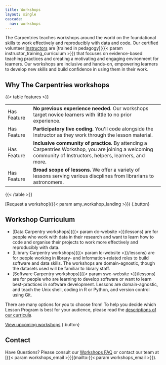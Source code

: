 ```yaml
---
title: Workshops
layout: single
cascade:
  nav: workshops
---
```


The Carpentries teaches workshops around the world on the foundational skills to work effectively and reproducibly with data and code. Our certified volunteer [Instructors](/community/instructors/) are [trained in pedagogy]({{< param instructor_training_curriculum >}}) that focuses on evidence-based teaching practices and creating a motivating and engaging environment for learners. Our workshops are inclusive and hands-on, empowering learners to develop new skills and build confidence in using them in their work.

## Why The Carpentries workshops

{{< table features >}}
<table>
    <tr>
        <td>Has Feature</td>
        <td><b>No previous experience needed.</b> Our workshops target novice learners with little to no prior experience.</td>
    </tr>
    <tr>
        <td>Has Feature</td>
        <td><b>Participatory live coding.</b> You'll code alongside the Instructor as they work through the lesson material.</td>
    </tr>
    <tr>
        <td>Has Feature</td>
        <td><b>Inclusive community of practice.</b> By attending a Carpentries Workshop, you are joining a welcoming community of Instructors, helpers, learners, and more.</td>
    </tr>
    <tr>
        <td>Has Feature</td>
        <td><b>Broad scope of lessons. </b>  We offer a variety of lessons serving various discplines from librarians to astronomers.</td>
    </tr>    

</table>
{{< /table >}}

[Request a workshop]({{< param amy_workshop_landing >}})
{.button}

## Workshop Curriculum

* [Data Carpentry workshops]({{< param dc-website >}}/lessons) are for people who work with data in their research and want to learn how to code and organise their projects to work more effectively and reproducibly with data. 
* [Library Carpentry workshops]({{< param lc-website >}}/lessons) are for people working in library- and information-related roles to build software and data skills. The workshops are domain-agnostic, though the datasets used will be familiar to library staff. 
* [Software Carpentry workshops]({{< param swc-website >}}/lessons) are for people who are learning to develop software or want to learn best-practices in software development. Lessons are domain-agnostic, and teach the Unix shell, coding in R or Python, and version control using Git. 

There are many options for you to choose from! To help you decide which Lesson Program is best for your audience, please read the [descriptions of our curricula](/lessons/curriculum-summary/).

[View upcoming workshops](/workshops/upcoming-workshops)
{.button}

## Contact 

Have Questions? Please consult our [Workshops FAQ](/workshops/workshops-faq) or contact our team at [{{< param workshops_email >}}](mailto:{{< param workshops_email >}}).
